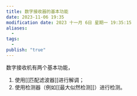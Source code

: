 ```yaml
---
title: 数字接收器的基本功能
date: 2023-11-06 19:35
modification date: 2023 十一月 6日 星期一 19:35:15
aliases:
  - 
tags:
  - 
publish: "true"
---
```


数字接收机有两个基本功能，

1. 使用[[匹配滤波器]]进行解调；
2. 使用检测器（例如[[最大似然检测]]）进行检测。